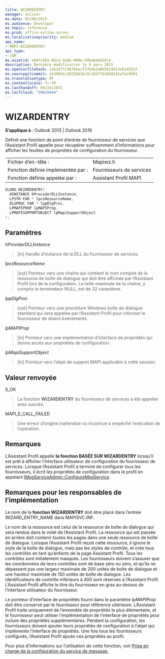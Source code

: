 ```yaml
---
title: WIZARDENTRY
manager: soliver
ms.date: 03/09/2015
ms.audience: Developer
ms.topic: reference
ms.prod: office-online-server
ms.localizationpriority: medium
api_name:
- MAPI.WIZARDENTRY
api_type:
- COM
ms.assetid: e807c6b5-06cd-4ade-9d9e-69ba6abd1614
description: Dernière modification le 9 mars 2015
ms.openlocfilehash: 1a61d77c98766acf57bdb24865624023e0145557
ms.sourcegitcommit: a1d9041c20256616c9c183f7d1049142a7ac6991
ms.translationtype: MT
ms.contentlocale: fr-FR
ms.lasthandoff: 09/24/2021
ms.locfileid: "59629444"
---
```

# <a name="wizardentry"></a>WIZARDENTRY

  
  
**S’applique à** : Outlook 2013 | Outlook 2016 
  
Définit une fonction de point d’entrée de fournisseur de services que l’Assistant Profil appelle pour récupérer suffisamment d’informations pour afficher les feuilles de propriétés de configuration du fournisseur. 
  
|||
|:-----|:-----|
|Fichier d’en-tête :  <br/> |Mapiwz.h  <br/> |
|Fonction définie implémentée par :  <br/> |Fournisseurs de services  <br/> |
|Fonction définie appelée par :  <br/> |Assistant Profil MAPI  <br/> |
   
```cpp
ULONG WIZARDENTRY(
  HINSTANCE hProviderDLLInstance,
  LPSTR FAR * lpcsResourceName,
  DLGPROC FAR * lppDlgProc,
  LPMAPIPROP lpMAPIProp,
  LPMAPISUPPORTOBJECT lpMapiSupportObject
);
```

## <a name="parameters"></a>Paramètres

 _hProviderDLLInstance_
  
> [in] Handle d’instance de la DLL du fournisseur de services. 
    
 _lpcsResourceName_
  
> [out] Pointeur vers une chaîne qui contient le nom complet de la ressource de boîte de dialogue qui doit être affichée par l’Assistant Profil lors de la configuration. La taille maximale de la chaîne, y compris le terminateur NULL, est de 32 caractères. 
    
 _lppDlgProc_
  
> [out] Pointeur vers une procédure Windows boîte de dialogue standard qui sera appelée par l’Assistant Profil pour informer le fournisseur de divers événements. 
    
 _lpMAPIProp_
  
> [in] Pointeur vers une implémentation d’interface de propriétés qui donne accès aux propriétés de configuration. 
    
 _lpMapiSupportObject_
  
> [in] Pointeur vers l’objet de support MAPI applicable à cette session.
    
## <a name="return-value"></a>Valeur renvoyée

S_OK 
  
> La fonction **WIZARDENTRY** du fournisseur de services a été appelée avec succès. 
    
MAPI_E_CALL_FAILED 
  
> Une erreur d’origine inattendue ou inconnue a empêché l’exécution de l’opération.
    
## <a name="remarks"></a>Remarques

L’Assistant Profil appelle **la fonction BASÉE SUR WIZARDENTRY** lorsqu’il est prêt à afficher l’interface utilisateur de configuration du fournisseur de services. Lorsque l’Assistant Profil a terminé de configurer tous les fournisseurs, il écrit les propriétés de configuration dans le profil en appelant [IMsgServiceAdmin::ConfigureMsgService](imsgserviceadmin-configuremsgservice.md). 
  
## <a name="notes-to-implementers"></a>Remarques pour les responsables de l’implémentation

Le nom de la **fonction WIZARDENTRY** doit être placé dans l’entrée WIZARD_ENTRY_NAME dans MAPISVC.INF. 
  
Le nom de la ressource est celui de la ressource de boîte de dialogue qui sera rendue dans le volet de l’Assistant Profil. La ressource qui est passée en arrière doit contenir toutes les pages dans une seule ressource de boîte de dialogue. Lorsque l’Assistant Profil reçoit cette ressource, il ignore le style de la boîte de dialogue, mais pas les styles de contrôle, et crée tous les contrôles en tant qu’enfants de la page Assistant Profil. Tous les contrôles sont initialement masqués. Les fournisseurs doivent s’assurer que les coordonnées de leurs contrôles sont de base zéro ou zéro, et qu’ils ne dépassent pas une largeur maximale de 200 unités de boîte de dialogue et une hauteur maximale de 150 unités de boîte de dialogue. Les identificateurs de contrôle inférieurs à 400 sont réservés à l’Assistant Profil. L’Assistant Profil affiche le titre du fournisseur en gras au-dessus de l’interface utilisateur du fournisseur. 
  
Le pointeur d’interface de propriétés fourni dans le paramètre  _lpMAPIProp_ doit être conservé par le fournisseur pour référence ultérieure. L’Assistant Profil traite uniquement de l’ensemble de propriétés le plus élémentaire, et le fournisseur peut utiliser l’implémentation de l’interface de propriétés pour inclure des propriétés supplémentaires. Pendant la configuration, les fournisseurs doivent ajouter leurs propriétés de configuration à l’objet qui implémente l’interface de propriétés. Une fois tous les fournisseurs configurés, l’Assistant Profil ajoute ces propriétés au profil. 
  
Pour plus d’informations sur l’utilisation de cette fonction, voir [Prise en charge de la configuration du service de message.](supporting-message-service-configuration.md) 
  

